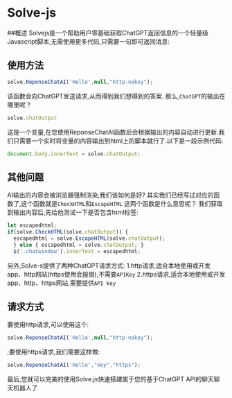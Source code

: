 # Solve-js
##概述
Solvejs是一个帮助用户零基础获取ChatGPT返回信息的一个轻量级Javascript脚本,无需使用更多代码,只需要一句即可返回消息:

## 使用方法
```javascript
solve.ReponseChatAI('Hello',null,"http-nokey");
```
该函数会向ChatGPT发送请求,从而得到我们想得到的答案.
那么,```ChatGPT```的输出在哪里呢？
```javascript
solve.chatOutput
```
这是一个变量,在您使用ReponseChatAI函数后会根据输出的内容自动进行更新.我们只需要一个实时将变量的内容输出到html上的脚本就行了.以下是一段示例代码:
```javascript
document.body.innerText = solve.chatOutput;
```
## 其他问题
AI输出的内容会被浏览器强制渲染,我们该如何是好?
其实我们已经写过对应的函数了,这个函数就是```CheckHTML```和```EscapeHTML```
这两个函数是什么意思呢？
我们获取到输出内容后,先给他测试一下是否包含html标签:
```javascript
let escapedhtml;
if(solve.CheckHTML(solve.chatOutput)) {
  escapedhtml = solve.EscapeHTML(solve.chatOutput);
  } else { escapedhtml = solve.chatOutput; }
  $('.chatwindow').innerText = escapedhtml;
  ```
另外,Solve-s提供了两种ChatGPT请求方式:
1.http请求,适合本地使用或开发app、http网站(https使用会报错),不需要```APIKey```
2.https请求,适合本地使用或开发app、http、https网站,需要提供```API key```

## 请求方式
要使用http请求,可以使用这个:
```javascript
solve.ReponseChatAI('Hello',null,"http-nokey");
```
;要使用https请求,我们需要这样做:
```javascript
solve.ReponseChatAI('Hello',"key","https");
```

最后,您就可以完美的使用Solve.js快速搭建属于您的基于ChatGPT API的聊天聊天机器人了
